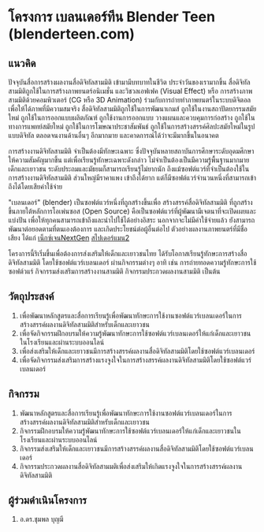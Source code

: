 # โครงการ เบลนเดอร์ทีน Blender Teen (blenderteen.com)
## แนวคิด

ปัจจุบันสื่อการสร้างผลงานสื่อดิจิทัลสามมิติ เข้ามามีบทบาทในชีวิต ประจำวันของเรามากขึ้น
สื่อดิจิทัลสามมิติถูกใช้ในการสร้างภาพยนตร์อนิเมชั่น และวิชวลเอฟเฟค (Visual Effect) หรือ 
การสร้างภาพสามมิติด้วยคอมพิวเตอร์ (CG หรือ 3D Animation) ร่วมกับการถ่ายทำภาพยนตร์ในระบบดิจิตอลเพื่อให้ได้ภาพที่มีความสมจริง
สื่อดิจิทัลสามมิติถูกใช้ในการพัฒนาเกมส์ ถูกใช้ในงานสถาปัตยกรรมสมัยใหม่ ถูกใช้ในการออกแบบผลิตภัณฑ์ ถูกใช้งานการออกแบบ วางแผนและควบคุมการก่อสร้าง
ถูกใช้ในทางการแพทย์สมัยใหม่ ถูกใช้ในการโฆษณาประชาสัมพันธ์ ถูกใช้ในการสร้างสรรค์ศิลปะสมัยใหม่ในรูปแบบดิจิทัล 
ตลอดจนงานด้านอื่นๆ อีกมากมาย และคาดการณ์ได้ว่าจะมีมากขึ้นในอนาคต

การสร้างงานดิจิทัลสามมิติ จำเป็นต้องมีทักษะเฉพาะ ซึ่งปัจจุบันหลายสถาบันการศึกษาระดับอุดมศึกษาให้ความสัมคัญมากขึ้น
แต่เพื่อเรียนรู้ทักษะเฉพาะดังกล่าว ไม่จำเป็นต้องเป็นมีความรู้พื้นฐานมากมาย เด็กและเยาวชน ระดับประถมและมัธยมก็สามารถเรียนรู้ไม่ยากนัก
ถึงแม้ซอฟต์แวร์ที่จำเป็นต้องใช้ในการสร้างงานดิจิทัลสามมิติ ส่วนใหญ่มีราคาแพง เข้าถึงได้ยาก แต่ก็มีซอฟต์แวร์จำนวนหนึ่งที่สามารถเข้าถึงได้โดยเสียค่าใช้จ่าย

"เบลนเดอร์" (blender) เป็นซอฟต์แวร์หนึ่งที่ถูกสร้างขึ้นเพื่อ สร้างสรรค์สื่อดิจิทัลสามมิติ ที่ถูกสร้างขึ้นภายใต้หลักการโอเพ่นซอส
(Open Source) คือเป็นซอฟต์แวร์ที่ผู้พัฒนามีเจตนาที่จะเปิดเผยและแบ่งปัน เพื่อให้ทุกคนสามารถเข้าถึงและนำไปใช้ได้อย่างอิสระ
นอกจากจะไม่มีค่าใช้จ่ายแล้ว ยังสามารถพัฒนาต่อยอดตามที่ตนเองต้องการ และเกิดประโยชน์ต่อผู้อื่นต่อไป
ตัวอย่างผลงานภาพยนตร์ที่มีชื่อเสียง ได้แก่ [เน็กซ์เจนNextGen](https://youtu.be/uf3ALGKgpGU) 
[สไปเดอร์แมน2](https://youtu.be/1s9Yln0YwCwX)

โครงการนี้ริเริ่มขึ้นเพื่อต้องการส่งเสริมให้เด็กและเยาวชนไทย ได้รับโอกาสเรียนรู้ทักษะการสร้างสื่อดิจิทัลสามมิติ โดยใช้ซอฟต์แวร์เบลนเดอร์
ผ่านกิจกรรมต่างๆ อาทิ เช่น การถ่ายทอดความรู้ทักษะการใช้ซอฟต์วแร์ กิจกรรมส่งเสริมการสร้างงานสามมิติ กิจกรรมประกวดผลงานสามมิติ เป็นต้น

## วัตถุประสงค์
1. เพื่อพัฒนาหลักสูตรและสื่อการเรียนรู้เพื่อพัฒนาทักษะการใช้งานซอฟต์แวร์เบลนเดอร์ในการสร้างสรรค์ผลงานดิจิทัลสามมิติสำหรับเด็กและเยาวชน
2. เพื่อจัดกิจกรรมฝึกอบรมให้ความรู้พัฒนาทักษะการใช้ซอฟต์แวร์เบลนเดอร์ให้แก่เด็กและเยาวชนในโรงเรียนและผ่านระบบออนไลน์
3. เพื่อส่งเสริมให้เด็กและเยาวชนมีการสร้างสรรค์ผลงานสื่อดิจิทัลสามมิติโดยใช้ซอฟต์แวร์เบลนเดอร์
4. เพื่อจัดกิจกรรมส่งเสริมการสร้างแรงจูงใจในการสร้างสรรค์ผลงานดิจิทัลสามมิติโดยใช้ซอฟต์แวร์เบลนเดอร์

## กิจกรรม
1. พัฒนาหลักสูตรและสื่อการเรียนรู้เพื่อพัฒนาทักษะการใช้งานซอฟต์แวร์เบลนเดอร์ในการสร้างสรรค์ผลงานดิจิทัลสามมิติสำหรับเด็กและเยาวชน
2. กิจกรรมฝึกอบรมให้ความรู้พัฒนาทักษะการใช้ซอฟต์แวร์เบลนเดอร์ให้แก่เด็กและเยาวชนในโรงเรียนและผ่านระบบออนไลน์
3. กิจกรรมส่งเสริมให้เด็กและเยาวชนมีการสร้างสรรค์ผลงานสื่อดิจิทัลสามมิติโดยใช้ซอฟต์แวร์เบลนเดอร์
4. กิจกรรมประกวดผลงานสื่อดิจิทัลสามมติเพื่อส่งเสริมให้เกิดแรงจูงใจในการสร้างสรรค์ผลงานดิจิทัลสามมิติ

## ผู้ร่วมดำเนินโครงการ
1. อ.ดร.ชุมพล บุญมี

